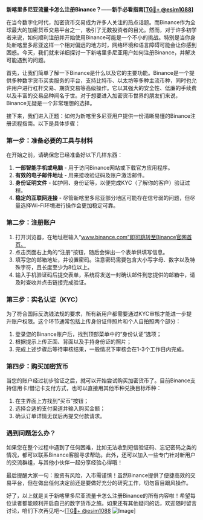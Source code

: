 **新喀里多尼亚流量卡怎么注册Binance？——新手必看指南[[TG💪+ @esim1088](https://t.me/s/esim1088)]**

在当今数字化时代，加密货币交易成为许多人关注的热点话题。而Binance作为全球最大的加密货币交易平台之一，吸引了无数投资者的目光。然而，对于许多初学者来说，如何顺利注册并开始使用Binance可能是一个不小的挑战。特别是当你身处新喀里多尼亚这样一个相对偏远的地方时，网络环境和语言障碍可能会让你感到困惑。今天，我们就来详细探讨一下新喀里多尼亚用户如何注册Binance，并解决可能遇到的问题。

首先，让我们简单了解一下Binance是什么以及它的主要功能。Binance是一个提供多种数字货币买卖服务的平台，支持比特币、以太坊等多种主流币种，同时也允许用户进行杠杆交易、期货交易等高级操作。它以其强大的安全性、低廉的手续费以及丰富的交易品种闻名于世。对于想要进入加密货币世界的朋友们来说，Binance无疑是一个非常理想的选择。

接下来，我们进入正题：如何为新喀里多尼亚用户提供一份清晰易懂的Binance注册流程指南。以下是具体步骤：

### 第一步：准备必要的工具与材料

在开始之前，请确保您已经准备好以下几样东西：
1. **一部智能手机或电脑** - 用于访问Binance网站或下载官方应用程序。
2. **有效的电子邮件地址** - 用来接收验证码及账户激活邮件。
3. **身份证明文件** - 如护照、身份证等，以便完成KYC（了解你的客户）验证过程。
4. **稳定的互联网连接** - 尽管新喀里多尼亚部分地区可能存在信号弱的问题，但尽量选择Wi-Fi环境进行操作会更加稳定可靠。

### 第二步：注册账户

1. 打开浏览器，在地址栏输入“www.binance.com”即可跳转至Binance官网首页。
2. 点击页面右上角的“注册”按钮，随后会弹出一个表单供填写信息。
3. 填写您的邮箱地址，并设置密码。注意密码需要包含大小写字母、数字以及特殊字符，且长度至少为8位以上。
4. 输入手机验证码后提交表单，系统将发送一封确认邮件到您提供的邮箱中，请及时查收并点击链接完成验证。

### 第三步：实名认证（KYC）

为了符合国际反洗钱法规的要求，所有新用户都需要通过KYC审核才能进一步提升账户权限。这个环节通常包括上传身份证件照片和个人自拍照两个部分：

1. 登录您的Binance账户后，找到顶部菜单中的“身份认证”选项；
2. 根据提示上传正面、背面以及手持身份证的照片；
3. 完成上述步骤后等待审核结果，一般情况下审核会在1-3个工作日内完成。

### 第四步：购买加密货币

当您的账户经过初步验证之后，就可以开始尝试购买加密货币了。目前Binance支持信用卡/借记卡支付方式，也可以直接用其他币种兑换目标币种：

1. 在主界面上方找到“买币”按钮；
2. 选择合适的支付渠道并输入购买金额；
3. 确认订单详情无误后再提交付款请求。

### 遇到问题怎么办？

如果您在整个过程中遇到了任何困难，比如无法收到短信验证码、忘记密码之类的情况，都可以联系Binance客服寻求帮助。此外，还可以加入一些专门针对新用户的交流群组，与其他小伙伴一起分享经验心得哦！

最后提醒大家一句：投资有风险，入市需谨慎！虽然Binance提供了便捷高效的交易平台，但在做出任何决定前还是要做好充分的研究工作，切勿盲目跟风操作。

好了，以上就是关于新喀里多尼亚流量卡怎么注册Binance的所有内容啦！希望每位读者都能顺利开启自己的数字货币之旅。如果还有其他疑问的话，欢迎随时留言讨论，咱们下次再见吧～[[TG💪+ @esim1088](https://t.me/s/esim1088) ![Image](https://i.postimg.cc/4NQfJmqS/Snipaste-2025-05-13-00-14-12.png)]